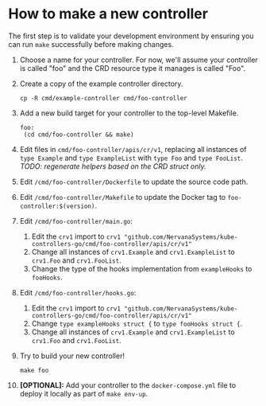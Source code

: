 # How to make a new controller

The first step is to validate your development environment by ensuring
you can run `make` successfully before making changes.

1. Choose a name for your controller. For now, we'll assume your
   controller is called "foo" and the CRD resource type it manages is
   called "Foo".

1. Create a copy of the example controller directory.
   ```
   cp -R cmd/example-controller cmd/foo-controller
   ```

1. Add a new build target for your controller to the top-level Makefile.
   ```
   foo:
   	(cd cmd/foo-controller && make)
   ```

1. Edit files in `cmd/foo-controller/apis/cr/v1`, replacing all
   instances of `type Example` and `type ExampleList` with
   `type Foo` and `type FooList`. _TODO: regenerate helpers based on the
   CRD struct only._

1. Edit `/cmd/foo-controller/Dockerfile` to update the source code path.

1. Edit `/cmd/foo-controller/Makefile` to update the Docker tag to
   `foo-controller:$(version)`.

1. Edit `/cmd/foo-controller/main.go`:
    1. Edit the `crv1` import to `crv1 "github.com/NervanaSystems/kube-controllers-go/cmd/foo-controller/apis/cr/v1"`
    1. Change all instances of `crv1.Example` and `crv1.ExampleList` to
       `crv1.Foo` and `crv1.FooList`.
    1. Change the type of the hooks implementation from `exampleHooks`
       to `fooHooks`.

1. Edit `/cmd/foo-controller/hooks.go`:
    1. Edit the `crv1` import to `crv1 "github.com/NervanaSystems/kube-controllers-go/cmd/foo-controller/apis/cr/v1"`
    1. Change `type exampleHooks struct {` to `type fooHooks struct {`.
    1. Change all instances of `crv1.Example` and `crv1.ExampleList` to
       `crv1.Foo` and `crv1.FooList`.

1. Try to build your new controller!
   ```
   make foo
   ```

1. **[OPTIONAL]:** Add your controller to the `docker-compose.yml` file to
   deploy it locally as part of `make env-up`.
